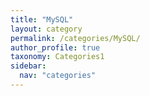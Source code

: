 ```yaml
---
title: "MySQL"
layout: category
permalink: /categories/MySQL/
author_profile: true
taxonomy: Categories1
sidebar:
  nav: "categories"
---
```

